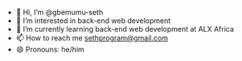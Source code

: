 - 👋 Hi, I’m @gbemumu-seth
- 👀 I’m interested in back-end web development
- 🌱 I’m currently learning back-end web development at ALX Africa
- 📫 How to reach me sethprogram@gmail.com
- 😄 Pronouns: he/him

<!---
gbemumu-seth/gbemumu-seth is a ✨ special ✨ repository because its `README.md` (this file) appears on your GitHub profile.
You can click the Preview link to take a look at your changes.
--->
